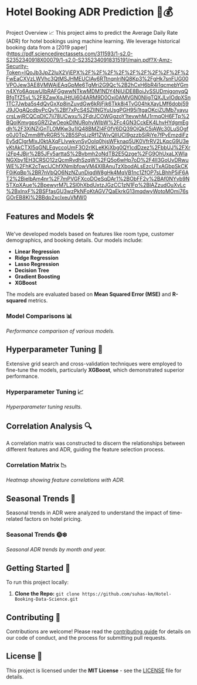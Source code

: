 # Hotel Booking ADR Prediction 🏨💰

Project Overview 📈
This project aims to predict the Average Daily Rate (ADR) for hotel bookings using machine learning. We leverage historical booking data from a [2019 paper](https://pdf.sciencedirectassets.com/311593/1-s2.0-S2352340918X00079/1-s2.0-S2352340918315191/main.pdf?X-Amz-Security-Token=IQoJb3JpZ2luX2VjEPX%2F%2F%2F%2F%2F%2F%2F%2F%2F%2FwEaCXVzLWVhc3QtMSJHMEUCIAy6RTtnqnIriNQ8Kp3%2FgHk7snFUG00VPOJew3AE8VMWAiEAqGpMe6TgMri2G9Qc%2B2hCxH6bR4i1qcmebYGmn4XYo6AqswUIbRAFGgwwNTkwMDM1NDY4NjUiDE8BoiJvSSUDmjgonyqQBfgTfZ5vL%2F8ZawXqJHtUi604ARM9D0Oxj0AMVGN0NIigTQXJLvIOdpXSn1TC7Jwba5s4dQvGxXp8inZuvdGw6kRjFjk6Tkk8i4TvG04hkXayLMf6dobj59J9JOgAQcdbyPcQy%2Bf7xPcS4SZIINGYuUsgPGH95i1tgaOKciZUMb7yayucrsLwjRCQCqDlC7ji78UCwxu%2FdrJCOWGgzoY1tevwhMJ1rmqOH6FTp%2BQolKmvgpsGRZl2wOeokDINURohyWIbW%2Fc4GN3CckEK4LhvHYdgmEgdh%2F3XiNZjGnTLOMKw3u1IQ48BMZI4F0fV6DQ39OiQkC5iAWc30LuSOgfo0J0TpZmm8ffvRGR5%2B5SPoLjzRf1ZWivQIIUCI9gzzbSiRjYe7fPvEmzdiFzEy5dCIgrMIxJ0ktAXqFLlvwkvnSyOoIq0hjsWFknaq5UK0VfrRV2LKqcG9U3eyKtAkCTXl5qGNLEqyccoUmF3O2rIKLeKKjXbg0QYIcdDzez%2FbbUJ%2FXri2Fp4JBjr%2B5JFv5arttaS%2Bvbmh2oNdTB2E5Qzge%2FG9OhUxaLXWIaNGXby1EH3CRSO12zQcmRvdhSzqW%2FQ5o6wHp7oD%2F4ll3GoUvDRwuWE%2FhK2cTwcIJChfXNmibfowVM4XIBAnuTzXbodALsEzcUTxAGbpSkCKF0iKqBp%2BR7nVbQO6NzNZunDiqdW8gHk4MqVB1nc1ZfOP7sLBhhP5iF6AT2%2BielbAm4nr%2F7mPVGFXcoDOeSqDAr1%2BObFF2v%2BAf0NYvb9N5TXpXAue%2BpewyrM7L2Sl0hXbdUxtzJGzCC1zN1Fp%2BlAZzudOuXvLc%2BxInxF%2BSFfasGU3wzPkNFoKtAGV7QaEkrkG13mqdwyWotoMOmi76sGOrEB8Kl%2BBdp2xcIxeuVMW0

## Features and Models 🛠️
We've developed models based on features like room type, customer demographics, and booking details. Our models include:
- **Linear Regression**
- **Ridge Regression**
- **Lasso Regression**
- **Decision Tree**
- **Gradient Boosting**
- **XGBoost**

The models are evaluated based on **Mean Squared Error (MSE)** and **R-squared** metrics.

### Model Comparisons 📊
*Performance comparison of various models.*

## Hyperparameter Tuning 🔧
Extensive grid search and cross-validation techniques were employed to fine-tune the models, particularly **XGBoost**, which demonstrated superior performance.

### Hyperparameter Tuning 📈
*Hyperparameter tuning results.*

## Correlation Analysis 🔍
A correlation matrix was constructed to discern the relationships between different features and ADR, guiding the feature selection process.

### Correlation Matrix 📉
*Heatmap showing feature correlations with ADR.*

## Seasonal Trends 📅
Seasonal trends in ADR were analyzed to understand the impact of time-related factors on hotel pricing.

### Seasonal Trends 🌞❄️
*Seasonal ADR trends by month and year.*

## Getting Started 🚀
To run this project locally:
1. **Clone the Repo:** `git clone https://github.com/suhas-km/Hotel-Booking-Data-Science.git`

## Contributing 🤝
Contributions are welcome! Please read the [contributing guide](CONTRIBUTING.md) for details on our code of conduct, and the process for submitting pull requests.

## License 📜
This project is licensed under the **MIT License** - see the [LICENSE](LICENSE.md) file for details.
